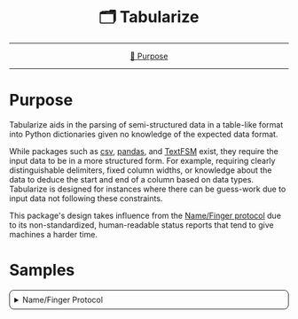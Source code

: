 <!--suppress HtmlDeprecatedAttribute-->
<div align="center">
   <h1>🗂️ Tabularize</h1>
</div>

<hr />

<div align="center">

[💼 Purpose](#purpose)

</div>

<hr />

# Purpose

Tabularize aids in the parsing of semi-structured data in a table-like format into Python dictionaries given no
knowledge of the expected data format.

While packages such as [csv](https://docs.python.org/3/library/csv.html), [pandas](https://pypi.org/project/pandas/),
and [TextFSM](https://pypi.org/project/textfsm/) exist, they require the input data to be in a more structured form. For 
example, requiring clearly distinguishable delimiters, fixed column widths, or knowledge about the data to deduce the 
start and end of a column based on data types. Tabularize is designed for instances where there can be guess-work due to 
input data not following these constraints.

This package's design takes influence from the [Name/Finger protocol](https://datatracker.ietf.org/doc/html/rfc742) due
to its non-standardized, human-readable status reports that tend to give machines a harder time.

# Samples

<details style="border: 1px solid; border-radius: 8px; padding: 8px; margin-top: 4px;">
<summary>Name/Finger Protocol</summary>

Tabularize is particularly useful for parsing the Name/Finger Protocol given that the `fingerd` server implementation is 
unknown due to its lack of standardization. However, if the server implementation is known, consider using a 
regular expression-based solution instead such as [TextFSM](https://pypi.org/project/textfsm/) as the data types can
help indicate the start and end of output.

<details style="border: 1px solid; border-radius: 8px; padding: 8px; margin-top: 4px;">
<summary>Debian fingerd</summary>

```terminaloutput
Login     Name       Tty      Idle  Login Time   Office     Office Phone
alfred              *pts/0      1d  Oct 06 19:56 (192.168.1.1)
bert                 pts/1      2d  Oct 06 12:34 (:pts/0:S.0)
chase                pts/2      3d  Oct 06 05:43 (:pts/0:S.1)
```

```json
[
  {"Login": "alfred", "Tty": "pts/0", "Idle": "1d", "Login Time": "Oct 06 19:56", "Office": "(192.168.1.1)"},
  {"Login": "bert", "Tty": "pts/1", "Idle": "2d", "Login Time": "Oct 06 12:34", "Office": "(:pts/0:S.0)"},
  {"Login": "chase", "Tty": "pts/2", "Idle": "3d", "Login Time": "Oct 06 05:43", "Office": "(:pts/0:S.1)"}
]
```

</details>

<details style="border: 1px solid; border-radius: 8px; padding: 8px; margin-top: 4px;">
<summary>Cisco fingerd</summary>

```terminaloutput
    Line       User       Host(s)              Idle       Location
   1 vty 0                idle                 00:00:00 
```

```json
[
  {"Line": "1 vty 0", "Host(s)": "idle", "Idle": "00:00:00"}
]
```

</details>

</details>